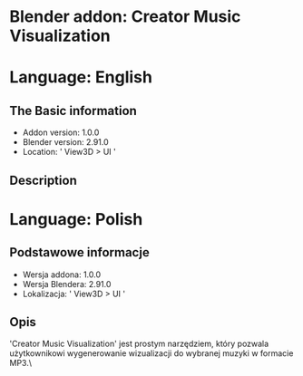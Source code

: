 # Blender addon: Creator Music Visualization

# Language: English
## The Basic information
- Addon version: 1.0.0
- Blender version: 2.91.0
- Location: ' View3D > UI '

## Description



# Language: Polish
## Podstawowe informacje
- Wersja addona: 1.0.0
- Wersja Blendera: 2.91.0
- Lokalizacja: ' View3D > UI '

## Opis
'Creator Music Visualization' jest prostym narzędziem, który pozwala użytkownikowi wygenerowanie wizualizacji do wybranej muzyki w formacie MP3.\


